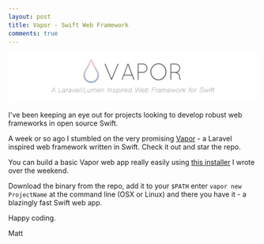 ```yaml
---
layout: post
title: Vapor - Swift Web Framework
comments: true
---
```


![swift vapor web framework](/assets/vapor.png)

I've been keeping an eye out for projects looking to develop robust web frameworks in open source Swift.

A week or so ago I stumbled on the very promising [Vapor](https://github.com/tannernelson/vapor) - a Laravel inspired web
framework written in Swift. Check it out and star the repo.

You can build a basic Vapor web app really easily using [this installer](https://github.com/mpclarkson/vapor-installer)
I wrote over the weekend.

Download the binary from the repo, add it to your `$PATH` enter `vapor new ProjectName` at the command line (OSX or Linux)
and there you have it - a blazingly fast Swift web app.

Happy coding.

Matt